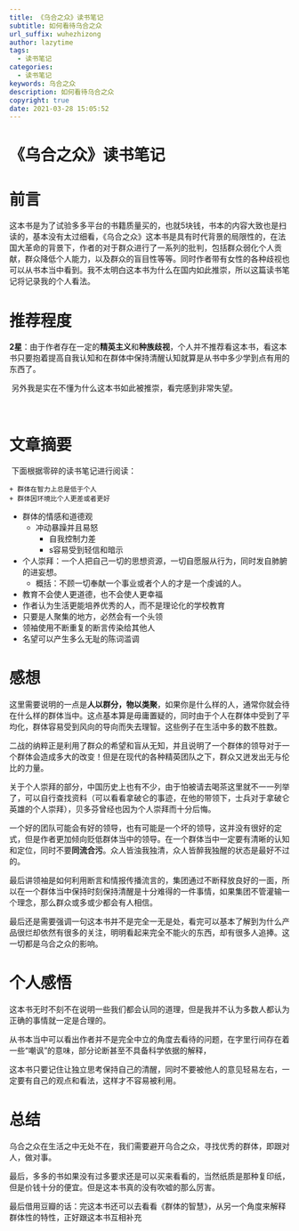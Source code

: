 ```yaml
---
title: 《乌合之众》读书笔记
subtitle: 如何看待乌合之众
url_suffix: wuhezhizong 
author: lazytime
tags:
  - 读书笔记
categories:
  - 读书笔记
keywords: 乌合之众
description: 如何看待乌合之众
copyright: true
date: 2021-03-28 15:05:52
---
```


# 《乌合之众》读书笔记

# 前言

​	这本书是为了试验多多平台的书籍质量买的，也就5块钱，书本的内容大致也是扫读的，基本没有太过细看，《乌合之众》这本书是具有时代背景的局限性的，在法国大革命的背景下，作者的对于群众进行了一系列的批判，包括群众弱化个人贡献，群众降低个人能力，以及群众的盲目性等等。同时作者带有女性的各种歧视也可以从书本当中看到。我不太明白这本书为什么在国内如此推崇，所以这篇读书笔记将记录我的个人看法。

<!-- more -->

# 推荐程度

​	**2星**：由于作者存在一定的**精英主义**和**种族歧视**，个人并不推荐看这本书，看这本书只要抱着提高自我认知和在群体中保持清醒认知就算是从书中多少学到点有用的东西了。

​	另外我是实在不懂为什么这本书如此被推崇，看完感到非常失望。

​	

# 文章摘要

​	下面根据零碎的读书笔记进行阅读：

	+ 群体在智力上总是低于个人
	+ 群体因环境比个人更差或者更好

 + 群体的情感和道德观
   + 冲动暴躁并且易怒
     + 自我控制力差
     + s容易受到轻信和暗示
 + 个人崇拜：一个人把自己一切的思想资源，一切自愿服从行为，同时发自肺腑的进妄想。
   + 概括：不顾一切奉献一个事业或者个人的才是一个虔诚的人。
+ 教育不会使人更道德，也不会使人更幸福
+ 作者认为生活更能培养优秀的人，而不是理论化的学校教育
+ 只要是人聚集的地方，必然会有一个头领
+ 领袖使用不断重复的断言传染给其他人
+ 名望可以产生多么无耻的陈词滥调

# 感想

这里需要说明的一点是**人以群分，物以类聚**，如果你是什么样的人，通常你就会待在什么样的群体当中。这点基本算是毋庸置疑的，同时由于个人在群体中受到了平均化，群体容易受到风向的导向而失去理智。这些例子在生活中多的数不胜数。

​	二战的纳粹正是利用了群众的希望和盲从无知，并且说明了一个群体的领导对于一个群体会造成多大的改变！但是在现代的各种精英团队之下，群众又迸发出无与伦比的力量。

​	关于个人崇拜的部分，中国历史上也有不少，由于怕被请去喝茶这里就不一一列举了，可以自行查找资料（可以看看拿破仑的事迹，在他的带领下，士兵对于拿破仑英雄的个人崇拜），贝多芬曾经也因为个人崇拜而十分后悔。

​	一个好的团队可能会有好的领导，也有可能是一个坏的领导，这并没有很好的定式，但是作者更加倾向贬低群体当中的领导。在一个群体当中一定要有清晰的认知和定位，同时不要**同流合污**。众人皆浊我独清，众人皆醉我独醒的状态是最好不过的。

​	最后讲领袖是如何利用断言和情报传播流言的，集团通过不断释放良好的一面，所以在一个群体当中保持时刻保持清醒是十分难得的一件事情，如果集团不管灌输一个理念，那么群众或多或少都会有人相信。

​	最后还是需要强调一句这本书并不是完全一无是处，看完可以基本了解到为什么产品很烂却依然有很多的关注，明明看起来完全不能火的东西，却有很多人追捧。这一切都是乌合之众的影响。



# 个人感悟

​	这本书无时不刻不在说明一些我们都会认同的道理，但是我并不认为多数人都认为正确的事情就一定是合理的。

​	从书本当中可以看出作者并不是完全中立的角度去看待的问题，在字里行间存在着一些“嘲讽”的意味，部分论断甚至不具备科学依据的解释，

​	这本书只要记住让独立思考保持自己的清醒，同时不要被他人的意见轻易左右，一定要有自己的观点和看法，这样才不容易被利用。



# 总结

​	乌合之众在生活之中无处不在，我们需要避开乌合之众，寻找优秀的群体，即跟对人，做对事。

​	最后，多多的书如果没有过多要求还是可以买来看看的，当然纸质是那种复印纸，但是价钱十分的便宜。但是这本书真的没有吹嘘的那么厉害。

​	最后借用豆瓣的话：完这本书还可以去看看《群体的智慧》，从另一个角度来解释群体性的特性，正好跟这本书互相补充